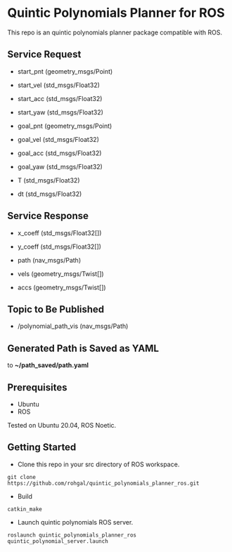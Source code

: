 # Quintic Polynomials Planner for ROS
This repo is an quintic polynomials planner package compatible with ROS.

## Service Request
- start_pnt (geometry_msgs/Point)

- start_vel (std_msgs/Float32)

- start_acc (std_msgs/Float32)

- start_yaw (std_msgs/Float32)

- goal_pnt (geometry_msgs/Point)

- goal_vel (std_msgs/Float32)

- goal_acc (std_msgs/Float32)

- goal_yaw (std_msgs/Float32)

- T (std_msgs/Float32)

- dt (std_msgs/Float32)

## Service Response
- x_coeff (std_msgs/Float32[])

- y_coeff (std_msgs/Float32[])

- path (nav_msgs/Path)

- vels (geometry_msgs/Twist[])

- accs (geometry_msgs/Twist[])

## Topic to Be Published
- /polynomial_path_vis (nav_msgs/Path)

## Generated Path is Saved as YAML
to **~/path_saved/path.yaml**

## Prerequisites
- Ubuntu
- ROS

Tested on Ubuntu 20.04, ROS Noetic.
## Getting Started
- Clone this repo in your src directory of ROS workspace.
```
git clone https://github.com/rohgal/quintic_polynomials_planner_ros.git
```
- Build
```
catkin_make
```
- Launch quintic polynomials ROS server.
```
roslaunch quintic_polynomials_planner_ros quintic_polynomial_server.launch
```
